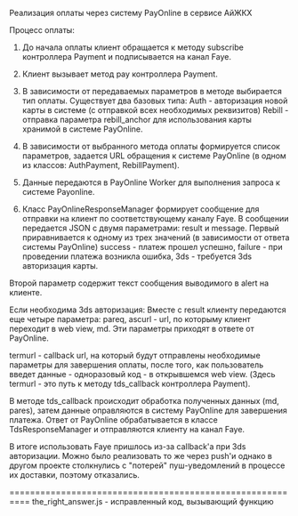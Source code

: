 Реализация оплаты через систему PayOnline в сервисе АйЖКХ

Процесс оплаты:

1. До начала оплаты клиент обращается к методу subscribe контроллера Payment и подписывается на канал Faye.

2. Клиент вызывает метод pay контроллера Payment.

3. В зависимости от передаваемых параметров в методе выбирается тип оплаты.
Существует два базовых типа:
Auth - авторизация новой карты в системе (с отправкой всех необходимых реквизитов)
Rebill - отправка параметра rebill_anchor для использования карты хранимой в системе PayOnline.

4. В зависимости от выбранного метода оплаты формируется список параметров, 
задается URL обращения к системе PayOnline (в одном из классов: AuthPayment, RebillPayment).

5. Данные передаются в PayOnline Worker для выполнения запроса к системе Payonline.

6. Класс PayOnlineResponseManager формирует сообщение для отправки на клиент по соответствующему каналу Faye.
В сообщении передается JSON с двумя параметрами: result и message.
Первый приравнивается к одному из трех значений (в зависимости от ответа системы PayOnline)
  success - платеж прошел успешно,
  failure - при проведении платежа возникла ошибка,
  3ds - требуется 3ds авторизация карты.
  
Второй параметр содержит текст сообщения выводимого в alert на клиенте.

Если необходима 3ds авторизация:
Вместе с result клиенту передаются еще четыре параметра: 
pareq, 
ascurl - url, по которыму клиент переходит в web view, 
md. 
Эти параметры приходят в ответе от PayOnline.

termurl - callback url, на который будут отправлены необходимые параметры для завершения оплаты, после того, 
как пользователь введет данные - одноразовый код - в открывшемся web view. (Здесь termurl - это путь
к методу tds_callback контроллера Payment).

В методе tds_callback происходит обработка полученных данных (md, pares), затем данные оправляются в систему PayOnline
для завершения платежа. Ответ от PayOnline обрабатывается в классе TdsResponseManager и отправляются клиенту на канал 
Faye.

В итоге использовать Faye пришлось из-за callback'а при 3ds авторизации. Можно было реализовать то же через push'и
однако в другом проекте столкнулись с "потерей" пуш-уведомлений в процессе их доставки, поэтому отказались.


==========================================================
the_right_answer.js - исправленный код, вызывающий функцию
